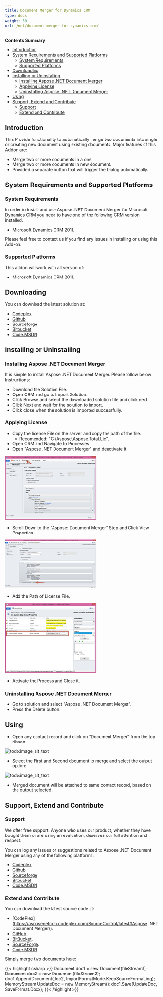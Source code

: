 ```yaml
---
title: Document Merger for Dynamics CRM
type: docs
weight: 30
url: /net/document-merger-for-dynamics-crm/
---
```


**Contents Summary**

- [Introduction](#DocumentMergerforDynamicsCRM-Introduction)
- [System Requirements and Supported Platforms](#DocumentMergerforDynamicsCRM-SystemRequirementsandSupportedPlatforms) 
  - [System Requirements](#DocumentMergerforDynamicsCRM-SystemRequirements)
  - [Supported Platforms](#DocumentMergerforDynamicsCRM-SupportedPlatforms)
- [Downloading](#DocumentMergerforDynamicsCRM-Downloading)
- [Installing or Uninstalling](#DocumentMergerforDynamicsCRM-InstallingorUninstalling) 
  - [Installing Aspose .NET Document Merger](#DocumentMergerforDynamicsCRM-InstallingAspose.NETDocumentMerger)
  - [Applying License](#DocumentMergerforDynamicsCRM-ApplyingLicense)
  - [Uninstalling Aspose .NET Document Merger](#DocumentMergerforDynamicsCRM-UninstallingAspose.NETDocumentMerger)
- [Using](#DocumentMergerforDynamicsCRM-Using)
- [Support, Extend and Contribute](#DocumentMergerforDynamicsCRM-Support,ExtendandContribute) 
  - [Support](#DocumentMergerforDynamicsCRM-Support)
  - [Extend and Contribute](#DocumentMergerforDynamicsCRM-ExtendandContribute)
## **Introduction**
This Provide functionality to automatically merge two documents into single or creating new document using existing documents.
Major features of this Addon are:

- Merge two or more documents in a one.
- Merge two or more documents in new document.
- Provided a separate button that will trigger the Dialog automatically.
## **System Requirements and Supported Platforms**
### **System Requirements**
In order to install and use Aspose .NET Document Merger for Microsoft Dynamics CRM you need to have one of the following CRM version installed.

- Microsoft Dynamics CRM 2011.

Please feel free to contact us if you find any issues in installing or using this Add-on.
### **Supported Platforms**
This addon will work with all version of:

- Microsoft Dynamics CRM 2011.
## **Downloading**
You can download the latest solution at:

- [Codeplex](http://goo.gl/nZJc8N)
- [Github](http://goo.gl/QHL5V6)
- [Sourceforge](http://goo.gl/vKdnuX)
- [Bitbucket](http://goo.gl/EHLHBr)
- [Code.MSDN](http://goo.gl/Vlaj4q)
## **Installing or Uninstalling**
### **Installing Aspose .NET Document Merger**
It is simple to install Aspose .NET Document Merger. Please follow below Instructions:

- Download the Solution File.
- Open CRM and go to Import Solution.
- Click Browse and select the downloaded solution file and click next.
- Click Next and wait for the solution to import.
- Click close when the solution is imported successfully.
### **Applying License**
- Copy the license File on the server and copy the path of the file. 
  - Recomended: "C:\Aspose\Aspose.Total.Lic".
- Open CRM and Navigate to Processes.
- Open "Aspose .NET Document Merger" and deactivate it. 

![todo:image_alt_text](document-merger-for-dynamics-crm_1)

- Scroll Down to the "Aspose: Document Merger" Step and Click View Properties. 

![todo:image_alt_text](document-merger-for-dynamics-crm_2)

- Add the Path of License File. 

![todo:image_alt_text](document-merger-for-dynamics-crm_3)

- Activate the Process and Close it.
### **Uninstalling Aspose .NET Document Merger**
- Go to solution and select "Aspose .NET Document Merger".
- Press the Delete button.
## **Using**
- Open any contact record and click on "Document Merger" from the top ribbon. 

![todo:image_alt_text](/download/thumbnails/2589724/693935211)

- Select the First and Second document to merge and select the output option: 

![todo:image_alt_text](/download/thumbnails/2589724/1045759710)

- Merged document will be attached to same contact record, based on the output selected.
## **Support, Extend and Contribute**
### **Support**
We offer free support. Anyone who uses our product, whether they have bought them or are using an evaluation, deserves our full attention and respect.

You can log any issues or suggestions related to Aspose .NET Document Merger using any of the following platforms:

- [Codeplex](http://goo.gl/nZJc8N)
- [Github](http://goo.gl/QHL5V6)
- [Sourceforge](http://goo.gl/vKdnuX)
- [Bitbucket](http://goo.gl/EHLHBr)
- [Code.MSDN](http://goo.gl/Vlaj4q)
### **Extend and Contribute**
You can download the latest source code at:

- [CodePlex](https://asposenetcrm.codeplex.com/SourceControl/latest#Aspose .NET Document Merger/).
- [GitHub](https://github.com/asposemarketplace/asposenetcrm/tree/AsposeDocumentGenerator-1.0.0.2011/Aspose%20.NET%20Document%20Merger/Source%20Code).
- [BitBucket](https://bitbucket.org/asposemarketplace/aspose-.net-for-dynamics-crm/src/7ce93ebc181bba2b22539bfe183c68872f812070/Aspose%20.NET%20Document%20Merger/Source%20Code/?at=master).
- [SourceForge](http://sourceforge.net/p/asposenetcrm/code/ci/master/tree/Aspose%20.NET%20Document%20Merger/Source%20Code/).
- [Code.MSDN](https://code.msdn.microsoft.com/Aspose-NET-Document-Merger-f3f7822d/view/SourceCode#content).

Simply merge two documents here:

{{< highlight csharp >}}
Document doc1 = new Document(fileStream1);
Document doc2 = new Document(fileStream2);
doc1.AppendDocument(doc2, ImportFormatMode.KeepSourceFormatting);
MemoryStream UpdateDoc = new MemoryStream();
doc1.Save(UpdateDoc, SaveFormat.Docx);
{{< /highlight >}}
